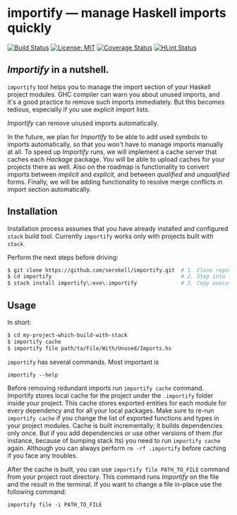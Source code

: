 # importify — manage Haskell imports quickly

[![Build Status](https://travis-ci.org/serokell/importify.svg)](https://travis-ci.org/serokell/importify)
[![License: MIT](https://img.shields.io/badge/License-MIT-yellow.svg)](https://opensource.org/licenses/MIT)
[![Coverage Status](https://coveralls.io/repos/github/serokell/importify/badge.svg?branch=master)](https://coveralls.io/github/serokell/importify?branch=master)
[![HLint Status](https://codeclimate.com/github/serokell/importify/badges/issue_count.svg)](https://codeclimate.com/github/serokell/importify)

## _Importify_ in a nutshell.

`importify` tool helps you to manage the import section of your Haskell project modules.
GHC compiler can warn you about unused imports, and it's a good practice to remove such
imports immediately. But this becomes tedious, especially if you use explicit import lists.

_Importify_ can remove unused imports automatically.

In the future, we plan for _Importify_ to be able to add used symbols to imports automatically, so that you won't have to manage imports manually at all. To speed up _Importify_ runs, we will implement a cache server that caches each _Hackage_ package. You will be able to upload caches for your projects there as well. Also on the roadmap is functionality to convert imports between _implicit_ and _explicit_, and between _qualified_ and _unqualified_ forms. Finally, we will be adding functionality to resolve merge conflicts in import section automatically.

## Installation

Installation process assumes that you have already installed and configured `stack`
build tool. Currently `importify` works only with projects built with `stack`.

Perform the next steps before driving:

```bash
$ git clone https://github.com/serokell/importify.git  # 1. Clone repository locally
$ cd importify                                         # 2. Step into folder
$ stack install importify\:exe\:importify              # 3. Copy executable under ~/.local/bin
```

## Usage

In short:

```bash
$ cd my-project-which-build-with-stack
$ importify cache
$ importify file path/to/File/With/Unused/Imports.hs
```

`importify` has several commands. Most important is

```
importify --help
```

Before removing redundant imports run `importify cache` command. Importify stores
local cache for the project under the `.importify` folder inside your project. This cache
stores exported entities for each module for every dependency and for all your
local packages. Make sure to re-run `importify cache` if you change the list of
exported functions and types in your project modules. Cache is built incrementally; it builds dependencies only once. But if you add dependencies or use other versions
of them (for instance, because of bumping stack lts) you need to run `importify cache` again.
Although you can always perform `rm -rf .importify` before caching if you face any
troubles.

After the cache is built, you can use `importify file PATH_TO_FILE` command from your
project root directory. This command runs _Importify_ on the file and the result in the terminal. If you want to change a file in-place use the following command:

```
importify file -i PATH_TO_FILE
```

